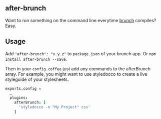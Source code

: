 ## after-brunch
Want to run something on the command line everytime [brunch](http://brunch.io) compiles? Easy.

## Usage
Add `"after-brunch": "x.y.z"` to `package.json` of your brunch app.
Or `npm install after-brunch --save`.

Then in your `config.coffee` just add any commands to the afterBrunch array.
For example, you might want to use styledocco to create a live styleguide of your stylesheets.

```coffeescript
exports.config =
  …
  plugins:
    afterBrunch: [
      'styledocco -n "My Project" css'
    ]
```
